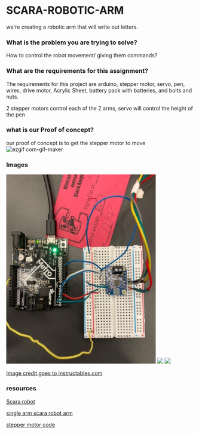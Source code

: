 # SCARA-ROBOTIC-ARM

we're creating a robotic arm that will write out letters.

### What is the problem you are trying to solve?
How to control the robot movement/ giving them commands? 

### What are the requirements for this assignment?

The requirements for this project are arduino, stepper motor, servo, pen, wires, drive motor, Acrylic Sheet, battery pack with batteries, and bolts and nuts.

2 stepper motors control each of the 2 arms, servo will control the height of the pen

### what is our Proof of concept? 
our proof of concept is to get the stepper motor to move
![ezgif com-gif-maker](https://user-images.githubusercontent.com/71345181/145422560-7b6289ed-d671-443e-8793-d84fbaff4cbd.gif)

### Images
<img src="https://github.com/msadat50/SCARA-ROBOTIC-ARM/blob/main/Images/pictures/stepper%20motor%20coding.PNG?raw=true"  width="400">
<img src="https://content.instructables.com/ORIG/FCZ/SYJB/KILPM8M6/FCZSYJBKILPM8M6.jpg?auto=webp&frame=1&crop=3:2&width=800&height=1024&fit=bounds&md=8506bf2ea8b90868306c6c65ac28dbab"  width="400">
<img src="https://content.instructables.com/ORIG/FFH/9C9W/KILPM8LX/FFH9C9WKILPM8LX.jpg?auto=webp&frame=1&crop=3:2&width=400&height=1024&fit=bounds&md=763fae9c38b3aaeae6f0ad4ef051c2bb"> 

[Image credit goes to instructables.com](https://www.instructables.com/DIY-SINGLE-ARM-SCARA-ROBOT/)
                                                                                                                        
### resources 
[Scara robot](https://www.instructables.com/DIY-SINGLE-ARM-SCARA-ROBOT/)

[single arm scara robot arm](https://github.com/tuenhidiy/SINGLE-ARM-SCARA-ROBOT)

[stepper motor code](https://learn.adafruit.com/adafruit-tb6612-h-bridge-dc-stepper-motor-driver-breakout/python-circuitpython) 
